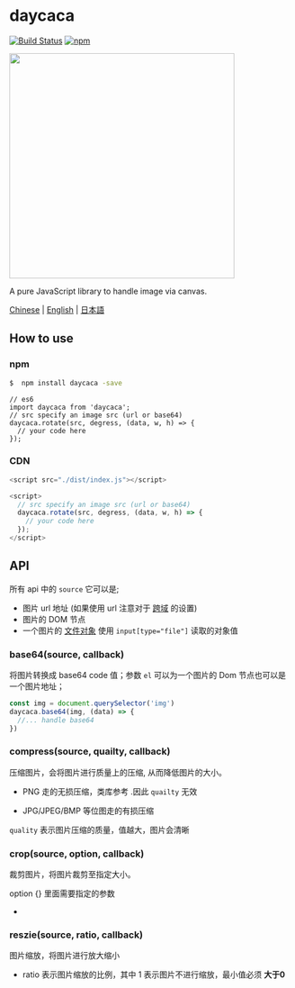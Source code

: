 # daycaca

[![Build Status](https://travis-ci.org/JackPu/daycaca.svg?branch=master)](https://travis-ci.org/JackPu/daycaca)
[![npm](https://img.shields.io/npm/v/daycaca.svg?maxAge=2592000)]()


<img src="http://img1.vued.vanthink.cn/vuede494856de5f2390a5727a6d98d488305.png" width="400">

A pure JavaScript library to handle image via canvas.

[Chinese](./README.zh.md) | [English](./README.md) | [日本語](./README.jp.md)


## How to use

### npm

``` bash
$  npm install daycaca -save
```


``` es6
// es6
import daycaca from 'daycaca';
// src specify an image src (url or base64)
daycaca.rotate(src, degress, (data, w, h) => {
  // your code here
});

```

### CDN

``` js
<script src="./dist/index.js"></script>

<script>
  // src specify an image src (url or base64)
  daycaca.rotate(src, degress, (data, w, h) => {
    // your code here
  });
</script>
```



## API

所有 api 中的 `source` 它可以是;

+ 图片 url 地址 (如果使用 url 注意对于 [跨域](https://developer.mozilla.org/en-US/docs/Web/HTML/CORS_enabled_image) 的设置)
+ 图片的 DOM 节点 
+ 一个图片的 [文件对象](https://developer.mozilla.org/en-US/docs/Web/API/File/Using_files_from_web_applications) 使用 `input[type="file"]` 读取的对象值

### base64(source, callback)

将图片转换成 base64 code 值；参数 `el` 可以为一个图片的 Dom 节点也可以是一个图片地址；

``` js
const img = document.querySelector('img')
daycaca.base64(img, (data) => {
  //... handle base64
})
```

### compress(source, quailty, callback)

压缩图片，会将图片进行质量上的压缩, 从而降低图片的大小。

+ PNG 走的无损压缩，类库参考 .因此 `quailty` 无效

+ JPG/JPEG/BMP 等位图走的有损压缩

`quality` 表示图片压缩的质量，值越大，图片会清晰



### crop(source, option, callback)

裁剪图片，将图片裁剪至指定大小。

option {} 里面需要指定的参数

+ 



### reszie(source, ratio, callback)

图片缩放，将图片进行放大缩小

+ ratio 表示图片缩放的比例，其中 1 表示图片不进行缩放，最小值必须 **大于0**






